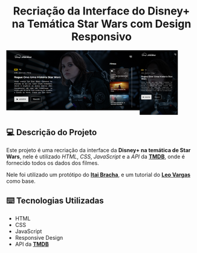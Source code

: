 <h1 align="center">
  Recriação da Interface do Disney+ na Temática Star Wars com Design Responsivo
</h1>


<p>
  <img src="github/Interface.png" width="70%" align="left"/>
  <img src="github/Interface_Mobile.png" width="20%"/>
</p>

## 💻 Descrição do Projeto

Este projeto é uma recriação da interface da **Disney+ na temática de Star Wars**, nele é utilizado _HTML_, _CSS_, _JavaScript_ e a _API_ da [**TMDB**](https://www.themoviedb.org/documentation/api), onde é fornecido todos os dados dos filmes.

Nele foi utilizado um protótipo do [**Itai Bracha**](https://www.figma.com/@itaibracha), e um tutorial do [**Leo Vargas**](https://www.youtube.com/c/LeoVargas) como base.

## ⌨️ Tecnologias Utilizadas

- HTML
- CSS
- JavaScript
- Responsive Design
- API da [**TMDB**](https://www.themoviedb.org/documentation/api)
